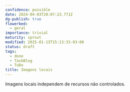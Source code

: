 ```yaml
---
confidence: possible
date: 2024-04-03T20:07:23.771Z
dg-publish: true
flowerbed:
  - geral
importance: trivial
maturity: sprout
modified: 2025-01-13T15:13:33-03:00
status: draft
tags:
  - done
  - TaskBlog
  - ToDo
title: Imagens locais
---
```


Imagens locais independem de recursos não controlados.
